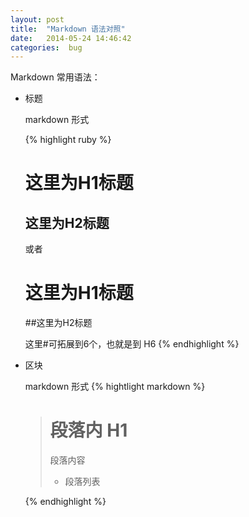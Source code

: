 ```yaml
---
layout: post
title:  "Markdown 语法对照"
date:   2014-05-24 14:46:42
categories:  bug
---
```


Markdown 常用语法：

*  标题

	markdown 形式

    {% highlight ruby %}
	
	这里为H1标题
	============
	这里为H2标题
	------------

    或者

    # 这里为H1标题
    
    ##这里为H2标题

    这里#可拓展到6个，也就是到 H6
    {% endhighlight %}

* 区块
    
    markdown 形式
    {% hightlight markdown %}

    > # 段落内 H1
    > 段落内容
    > * 段落列表
    >
    
    {% endhighlight %}
